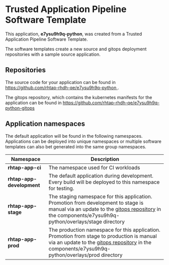# Trusted Application Pipeline Software Template

This application, **e7ysu9h9q-python**, was created from a Trusted Application Pipeline Software Template.

The software templates create a new source and gitops deployment repositories with a sample source application. 

## Repositories

The source code for your application can be found in [https://github.com/rhtap-rhdh-qe/e7ysu9h9q-python ](https://github.com/rhtap-rhdh-qe/e7ysu9h9q-python ).
 
The gitops repository, which contains the kubernetes manifests for the application can be found in 
[https://github.com/rhtap-rhdh-qe/e7ysu9h9q-python-gitops ](https://github.com/rhtap-rhdh-qe/e7ysu9h9q-python-gitops ) 

## Application namespaces 

The default application will be found in the following namespaces. Applications can be deployed into unique namespaces or multiple software templates can also bet generated into the same group namespaces.  

|  Namespace   |  Description   |  
| -------- | -------- |
| **rhtap-app-ci** | The namespace used for CI workloads |
| **rhtap-app-development** | The default application during development. Every build will be deployed to this namespace for testing. |
| **rhtap-app-stage** | The staging namespace for this application. Promotion from development to stage is manual via an update to the [gitops repository](https://github.com/rhtap-rhdh-qe/e7ysu9h9q-python-gitops ) in the components/e7ysu9h9q-python/overlays/stage directory |
| **rhtap-app-prod** | The production namespace for this application. Promotion from stage to production is manual via an update to the [gitops repository](https://github.com/rhtap-rhdh-qe/e7ysu9h9q-python-gitops ) in the components/e7ysu9h9q-python/overlays/prod directory |